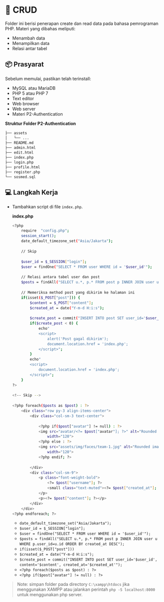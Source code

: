 
# :memo: CRUD

Folder ini berisi penerapan create dan read data pada bahasa pemrograman PHP. Materi yang dibahas meliputi:
* Menambah data
* Menampilkan data
* Relasi antar tabel

## :package: Prasyarat

Sebelum memulai, pastikan telah terinstall:
* MySQL atau MariaDB
* PHP 5 atau PHP 7
* Text editor
* Web browser
* Web server
* Materi P2-Authentication

**Struktur Folder P2-Authentication**

```text
├── assets
│   └── ...
├── README.md
├── admin.html
├── edit.html
├── index.php
├── login.php
├── profile.html
├── register.php
└── sosmed.sql
```

## :computer: Langkah Kerja

* Tambahkan script di file `index.php`.

	**index.php**
	```bash
	<?php
		require  "config.php";
		session_start();
		date_default_timezone_set("Asia/Jakarta");

		// Skip

		$user_id = $_SESSION["login"];
		$user = findOne("SELECT * FROM user WHERE id = '$user_id'");

		// Relasi antara tabel user dan post
		$posts = findAll("SELECT u.*, p.* FROM post p INNER JOIN user u WHERE p.user_id=u.id ORDER BY created_at DESC");
		
		// Memeriksa method post yang dikirim ke halaman ini
		if(isset($_POST["post"])) {
			$content = $_POST["content"];
			$created_at = date("Y-m-d H:i:s");

			$create_post = commit("INSERT INTO post SET user_id='$user_id', content='$content', created_at='$created_at'");
			if($create_post < 0) {
				echo"
				<script>
					alert('Post gagal dikirim');
					document.location.href = 'index.php';
				</script>";
			}
			echo"
			<script>
				document.location.href = 'index.php';
			</script>";
		}
	?>

	<!-- Skip -->

	<?php foreach($posts as $post) : ?>
		<div class="row py-3 align-items-center">
			<div class="col-sm-3 text-center">

				<?php if($post["avatar"] != null) : ?>
				<img src="avatar/<?= $post["avatar"]; ?>" alt="Rounded image" class="img-fluid rounded shadow"
					width="120">
				<?php else : ?>
				<img src="assets/img/faces/team-1.jpg" alt="Rounded image" class="img-fluid rounded shadow"
					width="120">
				<?php endif; ?>
						
			</div>
			<div class="col-sm-9">
				<p class="font-weight-bold">
					<?= $post["username"]; ?>
					<small class="text-muted"><?= $post["created_at"]; ?></small>
				</p>
				<p><?= $post["content"]; ?></p>
			</div>
		</div>
	<?php endforeach; ?>
	```
	
	* `date_default_timezone_set("Asia/Jakarta");`
	* `$user_id = $_SESSION["login"];`
	* `$user = findOne("SELECT * FROM user WHERE id = '$user_id'");`
	* `$posts = findAll("SELECT u.*, p.* FROM post p INNER JOIN user u WHERE p.user_id=u.id ORDER BY created_at DESC");`
	* `if(isset($_POST["post"]))`
	* `$created_at = date("Y-m-d H:i:s");`
	* `$create_post = commit("INSERT INTO post SET user_id='$user_id', content='$content', created_at='$created_at'");`
	* `<?php foreach($posts as $post) : ?>`
	* `<?php if($post["avatar"] != null) : ?>`


> Note: simpan folder pada directory `C:\xampp\htdocs` jika menggunakan XAMPP atau jalankan perintah `php -S localhost:8000` untuk menggunakan php server.